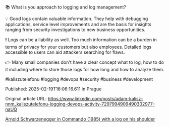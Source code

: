📚 What is you approach to logging and log management?


💡 Good logs contain valuable information. They help with debugging applications, service level improvements and are the basis for insights ranging from security investigations to new business opportunities.


❗ Logs can be a liability as well. Too much information can be a burden in terms of privacy for your customers but also employees. Detailed logs accessible to users can aid attackers searching for flaws.


👉 Many small companies don't have a clear concept what to log, how to do it including where to store those logs for how long and how to analyze them.


#kaliszutelefonu #logging #devops #security #business #development


Published: 2025-02-19T16:06:16.611 in Prague

Original article URL: https://www.linkedin.com/posts/adam-kalisz-nnm_kaliszutelefonu-logging-devops-activity-7297994909490302977-naUQ

[Arnold Schwarzenegger in Commando (1985) with a log on his shoulder](./media/commando-log-management.jpg)